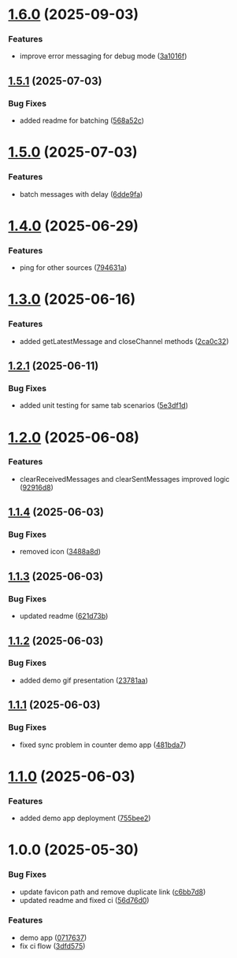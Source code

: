 # [1.6.0](https://github.com/IdanShalem/react-broadcast-sync/compare/v1.5.1...v1.6.0) (2025-09-03)


### Features

* improve error messaging for debug mode ([3a1016f](https://github.com/IdanShalem/react-broadcast-sync/commit/3a1016f45244f412eaa96d8ca8310b5ca72cd73a))

## [1.5.1](https://github.com/IdanShalem/react-broadcast-sync/compare/v1.5.0...v1.5.1) (2025-07-03)


### Bug Fixes

* added readme for batching ([568a52c](https://github.com/IdanShalem/react-broadcast-sync/commit/568a52c4d23443a1e4c2a0c2ab10a6c618c68529))

# [1.5.0](https://github.com/IdanShalem/react-broadcast-sync/compare/v1.4.0...v1.5.0) (2025-07-03)


### Features

* batch messages with delay ([6dde9fa](https://github.com/IdanShalem/react-broadcast-sync/commit/6dde9fa441e2f5fc4745c00fdbabdf48f697d58b))

# [1.4.0](https://github.com/IdanShalem/react-broadcast-sync/compare/v1.3.0...v1.4.0) (2025-06-29)


### Features

* ping for other sources ([794631a](https://github.com/IdanShalem/react-broadcast-sync/commit/794631ae118da61dd888b18ca3d960ae4869498d))

# [1.3.0](https://github.com/IdanShalem/react-broadcast-sync/compare/v1.2.1...v1.3.0) (2025-06-16)


### Features

* added getLatestMessage and closeChannel methods ([2ca0c32](https://github.com/IdanShalem/react-broadcast-sync/commit/2ca0c320c6558fd4205a8965d364d49c07609e97))

## [1.2.1](https://github.com/IdanShalem/react-broadcast-sync/compare/v1.2.0...v1.2.1) (2025-06-11)


### Bug Fixes

* added unit testing for same tab scenarios ([5e3df1d](https://github.com/IdanShalem/react-broadcast-sync/commit/5e3df1deab456565a09f0dfda84b21b526f157ba))

# [1.2.0](https://github.com/IdanShalem/react-broadcast-sync/compare/v1.1.4...v1.2.0) (2025-06-08)


### Features

* clearReceivedMessages and clearSentMessages improved logic ([92916d8](https://github.com/IdanShalem/react-broadcast-sync/commit/92916d80f3a79cadb2f34c11f3f9759f6d74f8b2))

## [1.1.4](https://github.com/IdanShalem/react-broadcast-sync/compare/v1.1.3...v1.1.4) (2025-06-03)


### Bug Fixes

* removed icon ([3488a8d](https://github.com/IdanShalem/react-broadcast-sync/commit/3488a8d9526e5561f5ffdd14dfcce5ebb20c6838))

## [1.1.3](https://github.com/IdanShalem/react-broadcast-sync/compare/v1.1.2...v1.1.3) (2025-06-03)


### Bug Fixes

* updated readme ([621d73b](https://github.com/IdanShalem/react-broadcast-sync/commit/621d73bc93c0b5538faf158e97a06696a8ad1f0e))

## [1.1.2](https://github.com/IdanShalem/react-broadcast-sync/compare/v1.1.1...v1.1.2) (2025-06-03)


### Bug Fixes

* added demo gif presentation ([23781aa](https://github.com/IdanShalem/react-broadcast-sync/commit/23781aa4b61ab30ae9c37fd2b017446bc9cf039e))

## [1.1.1](https://github.com/IdanShalem/react-broadcast-sync/compare/v1.1.0...v1.1.1) (2025-06-03)


### Bug Fixes

* fixed sync problem in counter demo app ([481bda7](https://github.com/IdanShalem/react-broadcast-sync/commit/481bda79f55b3b902861877d4446bc4adaa76941))

# [1.1.0](https://github.com/IdanShalem/react-broadcast-sync/compare/v1.0.0...v1.1.0) (2025-06-03)


### Features

* added demo app deployment ([755bee2](https://github.com/IdanShalem/react-broadcast-sync/commit/755bee2c11bafcaa0653917bae8e288500f6dec6))

# 1.0.0 (2025-05-30)


### Bug Fixes

* update favicon path and remove duplicate link ([c6bb7d8](https://github.com/IdanShalem/react-broadcast-sync/commit/c6bb7d85f09e36eb2e3c5da71485c247bd29ba37))
* updated readme and fixed ci ([56d76d0](https://github.com/IdanShalem/react-broadcast-sync/commit/56d76d0ee342cce9e29968e9fb8b0fe9ee8b89fd))


### Features

* demo app ([0717637](https://github.com/IdanShalem/react-broadcast-sync/commit/07176372544f2c29ad184d8107fc176881397e5b))
* fix ci flow ([3dfd575](https://github.com/IdanShalem/react-broadcast-sync/commit/3dfd575db288b2f1923859ccc2acc3d52de4c70c))
